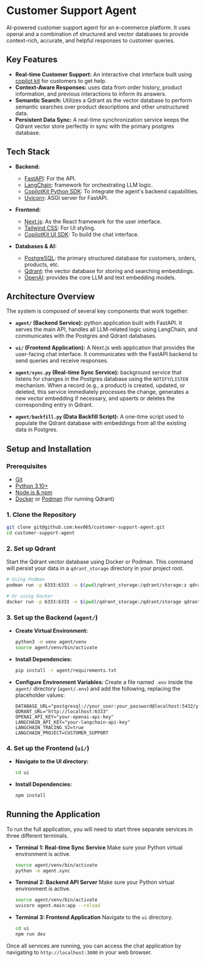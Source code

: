 
# Customer Support Agent

AI-powered customer support agent for an e-commerce platform. It uses openai and a combination of structured and vector databases to provide context-rich, accurate, and helpful responses to customer queries.

## Key Features

- **Real-time Customer Support:** An interactive chat interface built using [copilot kit](https://www.copilotkit.ai/) for customers to get help.
- **Context-Aware Responses:** uses data from order history, product information, and previous interactions to inform its answers.
- **Semantic Search:** Utilizes a Qdrant as the vector database to perform semantic searches over product descriptions and other unstructured data.
- **Persistent Data Sync:** A real-time synchronization service keeps the Qdrant vector store perfectly in sync with the primary postgres database.

## Tech Stack

- **Backend:**
  - [FastAPI](https://fastapi.tiangolo.com/): For the API.
  - [LangChain](https://www.langchain.com/): framework for orchestrating LLM logic.
  - [CopilotKit Python SDK](https://www.copilotkit.ai/): To integrate the agent's backend capabilities.
  - [Uvicorn](https://www.uvicorn.org/): ASGI server for FastAPI.

- **Frontend:**
  - [Next.js](https://nextjs.org/): As the React framework for the user interface.
  - [Tailwind CSS](https://tailwindcss.com/): For UI styling.
  - [CopilotKit UI SDK](https://www.copilotkit.ai/): To build the chat interface.

- **Databases & AI:**
  - [PostgreSQL](https://www.postgresql.org/): the primary structured database for customers, orders, products, etc.
  - [Qdrant](https://qdrant.tech/): the vector database for storing and searching embeddings.
  - [OpenAI](https://openai.com/): provides the core LLM and text embedding models.

## Architecture Overview

The system is composed of several key components that work together:

- **`agent/` (Backend Service):** python application built with FastAPI. It serves the main API, handles all LLM-related logic using LangChain, and communicates with the Postgres and Qdrant databases.

- **`ui/` (Frontend Application):** A Next.js web application that provides the user-facing chat interface. It communicates with the FastAPI backend to send queries and receive responses.

- **`agent/sync.py` (Real-time Sync Service):** background service that listens for changes in the Postgres database using the `NOTIFY`/`LISTEN` mechanism. When a record (e.g., a product) is created, updated, or deleted, this service immediately processes the change, generates a new vector embedding if necessary, and upserts or deletes the corresponding entry in Qdrant.

- **`agent/backfill.py` (Data Backfill Script):** A one-time script used to populate the Qdrant database with embeddings from all the existing data in Postgres.

## Setup and Installation

### Prerequisites

- [Git](https://git-scm.com/)
- [Python 3.10+](https://www.python.org/)
- [Node.js & npm](https://nodejs.org/)
- [Docker](https://www.docker.com/) or [Podman](https://podman.io/) (for running Qdrant)

### 1. Clone the Repository

```bash
git clone git@github.com:kev065/customer-support-agent.git
cd customer-support-agent
```

### 2. Set up Qdrant

Start the Qdrant vector database using Docker or Podman. This command will persist your data in a `qdrant_storage` directory in your project root.

```bash
# Using Podman
podman run -p 6333:6333 -v $(pwd)/qdrant_storage:/qdrant/storage:z qdrant/qdrant

# Or using Docker
docker run -p 6333:6333 -v $(pwd)/qdrant_storage:/qdrant/storage qdrant/qdrant
```

### 3. Set up the Backend (`agent/`)

- **Create Virtual Environment:**
  ```bash
  python3 -m venv agent/venv
  source agent/venv/bin/activate
  ```

- **Install Dependencies:**
  ```bash
  pip install -r agent/requirements.txt
  ```

- **Configure Environment Variables:**
  Create a file named `.env` inside the `agent/` directory (`agent/.env`) and add the following, replacing the placeholder values:
  ```dotenv
  DATABASE_URL="postgresql://your_user:your_password@localhost:5432/your_db"
  QDRANT_URL="http://localhost:6333"
  OPENAI_API_KEY="your-openai-api-key"
  LANGCHAIN_API_KEY="your-langchain-api-key"
  LANGCHAIN_TRACING_V2=true
  LANGCHAIN_PROJECT=CUSTOMER_SUPPORT
  ```

### 4. Set up the Frontend (`ui/`)

- **Navigate to the UI directory:**
  ```bash
  cd ui
  ```

- **Install Dependencies:**
  ```bash
  npm install
  ```

## Running the Application

To run the full application, you will need to start three separate services in three different terminals.

- **Terminal 1: Real-time Sync Service**
  Make sure your Python virtual environment is active.
  ```bash
  source agent/venv/bin/activate
  python -m agent.sync
  ```

- **Terminal 2: Backend API Server**
  Make sure your Python virtual environment is active.
  ```bash
  source agent/venv/bin/activate
  uvicorn agent.main:app --reload
  ```

- **Terminal 3: Frontend Application**
  Navigate to the `ui` directory.
  ```bash
  cd ui
  npm run dev
  ```

Once all services are running, you can access the chat application by navigating to `http://localhost:3000` in your web browser.
